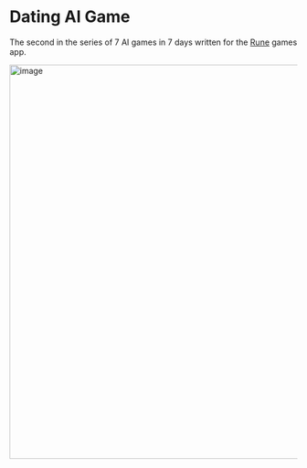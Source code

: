 # Dating AI Game

The second in the series of 7 AI games in 7 days written for the [Rune](https://rune.ai) games app.

<img width="690" alt="image" src="https://github.com/user-attachments/assets/c7dacc88-9146-4cb3-ab29-da4b1f804d9b">

